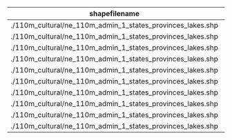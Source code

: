 shapefilename                                               |  var                     |  value
------------------------------------------------------------|--------------------------|-------
./110m_cultural/ne_110m_admin_1_states_provinces_lakes.shp  |  New_name                |  0
./110m_cultural/ne_110m_admin_1_states_provinces_lakes.shp  |  Deleted_name            |  0
./110m_cultural/ne_110m_admin_1_states_provinces_lakes.shp  |  Modified_name           |  24
./110m_cultural/ne_110m_admin_1_states_provinces_lakes.shp  |  Empty_name              |  0
./110m_cultural/ne_110m_admin_1_states_provinces_lakes.shp  |  Same_name               |  1047
./110m_cultural/ne_110m_admin_1_states_provinces_lakes.shp  |  Wikidataid_redirected   |  0
./110m_cultural/ne_110m_admin_1_states_provinces_lakes.shp  |  Wikidataid_notfound     |  0
./110m_cultural/ne_110m_admin_1_states_provinces_lakes.shp  |  Wikidataid_null         |  0
./110m_cultural/ne_110m_admin_1_states_provinces_lakes.shp  |  Wikidataid_notnull      |  51
./110m_cultural/ne_110m_admin_1_states_provinces_lakes.shp  |  Wikidataid_badformated  |  0
